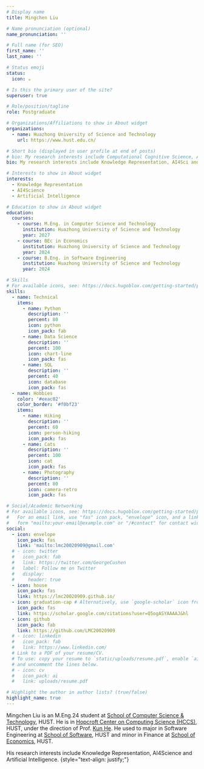 ```yaml
---
# Display name
title: Mingchen Liu

# Name pronunciation (optional)
name_pronunciation: ''

# Full name (for SEO)
first_name: ''
last_name: ''

# Status emoji
status:
  icon: ☕️

# Is this the primary user of the site?
superuser: true

# Role/position/tagline
role: Postgraduate

# Organizations/Affiliations to show in About widget
organizations:
  - name: Huazhong University of Science and Technology
    url: https://www.hust.edu.cn/

# Short bio (displayed in user profile at end of posts)
# bio: My research interests include Computational Cognitive Science, AI4Sci and Artificial Intelligence.
bio: My research interests include Knowledge Representation, AI4Sci and Artificial Intelligence.

# Interests to show in About widget
interests:
  - Knowledge Representation
  - AI4Science
  - Artificial Intelligence

# Education to show in About widget
education:
  courses:
    - course: M.Eng. in Computer Science and Technology
      institution: Huazhong University of Science and Technology
      year: 2027
    - course: BEc in Economics
      institution: Huazhong University of Science and Technology
      year: 2024
    - course: B.Eng. in Software Engineering
      institution: Huazhong University of Science and Technology
      year: 2024

# Skills
# For available icons, see: https://docs.hugoblox.com/getting-started/page-builder/#icons
skills:
  - name: Technical
    items:
      - name: Python
        description: ''
        percent: 80
        icon: python
        icon_pack: fab
      - name: Data Science
        description: ''
        percent: 100
        icon: chart-line
        icon_pack: fas
      - name: SQL
        description: ''
        percent: 40
        icon: database
        icon_pack: fas
  - name: Hobbies
    color: '#eeac02'
    color_border: '#f0bf23'
    items:
      - name: Hiking
        description: ''
        percent: 60
        icon: person-hiking
        icon_pack: fas
      - name: Cats
        description: ''
        percent: 100
        icon: cat
        icon_pack: fas
      - name: Photography
        description: ''
        percent: 80
        icon: camera-retro
        icon_pack: fas

# Social/Academic Networking
# For available icons, see: https://docs.hugoblox.com/getting-started/page-builder/#icons
#   For an email link, use "fas" icon pack, "envelope" icon, and a link in the
#   form "mailto:your-email@example.com" or "/#contact" for contact widget.
social:
  - icon: envelope
    icon_pack: fas
    link: 'mailto:lmc20020909@gmail.com'
  # - icon: twitter
  #   icon_pack: fab
  #   link: https://twitter.com/GeorgeCushen
  #   label: Follow me on Twitter
  #   display:
  #     header: true
  - icon: house
    icon_pack: fas
    link: https://lmc20020909.github.io/
  - icon: graduation-cap # Alternatively, use `google-scholar` icon from `ai` icon pack
    icon_pack: fas
    link: https://scholar.google.com/citations?user=Q5ogASYAAAAJ&hl
  - icon: github
    icon_pack: fab
    link: https://github.com/LMC20020909
  # - icon: linkedin
  #   icon_pack: fab
  #   link: https://www.linkedin.com/
  # Link to a PDF of your resume/CV.
  # To use: copy your resume to `static/uploads/resume.pdf`, enable `ai` icons in `params.yaml`,
  # and uncomment the lines below.
  # - icon: cv
  #   icon_pack: ai
  #   link: uploads/resume.pdf

# Highlight the author in author lists? (true/false)
highlight_name: true
---
```


<!-- Chien Shiung Wu is a professor of artificial intelligence at the Stanford AI Lab. Her research interests include distributed robotics, mobile computing and programmable matter. She leads the Robotic Neurobiology group, which develops self-reconfiguring robots, systems of self-organizing robots, and mobile sensor networks. -->
Mingchen Liu is an M.Eng.24 student at [School of Computer Science & Technology](https://cs.hust.edu.cn/), HUST. He is in [Hopcroft Center on Computing Science (HCCS)](https://hccs.hust.edu.cn/), HUST, under the direction of Prof. [Kun He](http://faculty.hust.edu.cn/hekun/zh_CN/index.htm). He used to major in Software Engineering at [School of Software](https://sse.hust.edu.cn/), HUST and minor in Finance at [School of Economics](http://english.eco.hust.edu.cn/index.htm), HUST.

His research interests include Knowledge Representation, AI4Science and Artificial Intelligence.
{style="text-align: justify;"}

